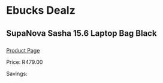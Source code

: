 
# Ebucks Dealz
## SupaNova Sasha 15.6 Laptop Bag Black
[Product Page](https://www.ebucks.com/web/shop/productSelected.do?prodId=1218236824&catId=1218007340)

Price: R479.00

Savings: 


	